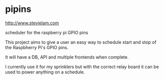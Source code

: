 # pipins

http://www.stevielam.com

scheduler for the raspberry pi GPIO pins

This project aims to give a user an easy way to schedule start and stop of the Raspbherry Pi's GPIO pins.

It will have a DB, API and multiple frontends when complete.

I currently use it for my sprinklers but with the correct relay board it can be used to power anything on a schedule.
